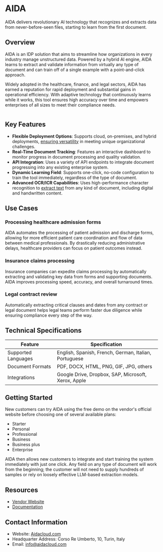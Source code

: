 # AIDA

AIDA delivers revolutionary AI technology that recognizes and extracts data from never-before-seen files, starting to learn from the first document.

## Overview

AIDA is an IDP solution that aims to streamline how organizations in every industry manage unstructured data. Powered by a hybrid AI engine, AIDA learns to extract and validate information from virtually any type of document and can train off of a single example with a point-and-click approach.

Widely adopted in the healthcare, finance, and legal sectors, AIDA has earned a reputation for rapid deployment and substantial gains in operational efficiency. With adaptive technology that continuously learns while it works, this tool ensures high accuracy over time and empowers enterprises of all sizes to meet their compliance needs.

![]()

## Key Features

- **Flexible Deployment Options**: Supports cloud, on-premises, and hybrid deployments, [ensuring versatility](https://www.aidacloud.com/platform/integrations) in meeting unique organizational challenges.
- **Real-Time Document Tracking**: Features an interactive dashboard to monitor progress in document processing and quality validation.
- **API Integration**: Uses a variety of API endpoints to integrate document progressing into any existing enterprise system.
- **Dynamic Learning Field**: Supports one-click, no-code configuration to train the tool immediately, regardless of the type of document.
- **Advanced OCR/ICR Capabilities**: Uses high-performance character recognition to [extract text](https://idp-software.com/capabilities/ocr/) from any kind of document, including digital and handwritten content.

## Use Cases

### Processing healthcare admission forms

AIDA automates the processing of patient admission and discharge forms, allowing for more efficient patient care coordination and flow of data between medical professionals. By drastically reducing administrative delays, healthcare providers can focus on patient outcomes instead.

### Insurance claims processing

Insurance companies can expedite claims processing by automatically extracting and validating key data from forms and supporting documents. AIDA improves processing speed, accuracy, and overall turnaround times.

### Legal contract review

Automatically extracting critical clauses and dates from any contract or legal document helps legal teams perform faster due diligence while ensuring compliance every step of the way.

## Technical Specifications

| **Feature**            | **Specification**                                                       |
|------------------------|-------------------------------------------------------------------------|
| Supported Languages    | English, Spanish, French, German, Italian, Portuguese                   |
| Document Formats       | PDF, DOCX, HTML, PNG, GIF, JPG, others                                  |
| Integrations           | Google Drive, Dropbox, SAP, Microsoft, Xerox, Apple                     |

## Getting Started

New customers can try AIDA using the free demo on the vendor's official website before choosing one of several available plans:

- Starter
- Personal
- Professional
- Business
- Business plus
- Enterprise

AIDA then allows new customers to integrate and start training the system immediately with just one click. Any field on any type of document will work from the beginning; the customer will not need to supply hundreds of samples or rely on loosely effective LLM-based extraction models.

## Resources

- [Vendor Website](https://aidacloud.com)
- [Documentation](https://doc.aidacloud.com/aida/)

## Contact Information

- Website: [Aidacloud.com](https://aidacloud.com)
- Headquarter Address: Corso Re Umberto, 10, Turin, Italy
- Email: info@aidacloud.com
